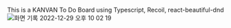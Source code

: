 This is a KANVAN To Do Board using Typescript, Recoil, react-beautiful-dnd
![화면 기록 2022-12-29 오후 10 02 19](https://user-images.githubusercontent.com/48711263/209954997-26ea287e-e2fb-473b-a00f-ae3fca240ce9.gif)
